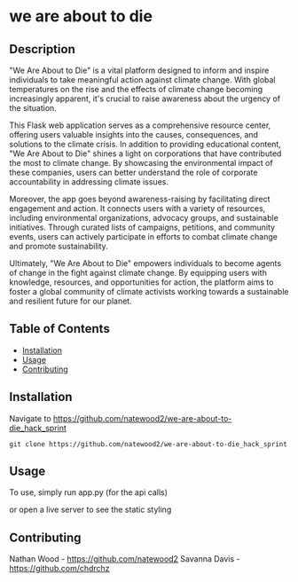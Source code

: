 # we are about to die

## Description
"We Are About to Die" is a vital platform designed to inform and inspire individuals to take meaningful action against climate change. With global temperatures on the rise and the effects of climate change becoming increasingly apparent, it's crucial to raise awareness about the urgency of the situation.

This Flask web application serves as a comprehensive resource center, offering users valuable insights into the causes, consequences, and solutions to the climate crisis. In addition to providing educational content, "We Are About to Die" shines a light on corporations that have contributed the most to climate change. By showcasing the environmental impact of these companies, users can better understand the role of corporate accountability in addressing climate issues.

Moreover, the app goes beyond awareness-raising by facilitating direct engagement and action. It connects users with a variety of resources, including environmental organizations, advocacy groups, and sustainable initiatives. Through curated lists of campaigns, petitions, and community events, users can actively participate in efforts to combat climate change and promote sustainability.

Ultimately, "We Are About to Die" empowers individuals to become agents of change in the fight against climate change. By equipping users with knowledge, resources, and opportunities for action, the platform aims to foster a global community of climate activists working towards a sustainable and resilient future for our planet.

## Table of Contents
- [Installation](#installation)
- [Usage](#usage)
- [Contributing](#contributing)

## Installation
Navigate to https://github.com/natewood2/we-are-about-to-die_hack_sprint

```git clone https://github.com/natewood2/we-are-about-to-die_hack_sprint```

## Usage
To use, simply run app.py (for the api calls)

or open a live server to see the static styling

## Contributing
Nathan Wood - https://github.com/natewood2
Savanna Davis - https://github.com/chdrchz